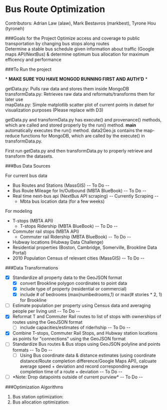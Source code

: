 Bus Route Optimization
=======================

Contributors: Adrian Law (alaw), Mark Bestavros (markbest),  Tyrone Hou (tyroneh)

###Goals for the Project
Optimize access and coverage to public transportation by changing bus stops along routes  
Determine a stable bus schedule given information about traffic (Google maps API/NextBus) & determine optimum bus allocation for maximum efficency and performance  

###To Run the project

\* **MAKE SURE YOU HAVE MONGOD RUNNING FIRST AND AUTH'D** \*

getData.py: Pulls raw data and stores them inside MongoDB  
transformData.py: Retrieves raw data and reformats/transforms them for later use  
mapData.py: Simple matplotlib scatter plot of current points in datset for visualization purposes (Please replace with D3)  

getData.py and transformData.py has execute() and provenance() methods, which are called and stored properly by the run() method. __main__ automatically executes the run() method. data2Geo.js contains the map-reduce functions for MongoDB, which are called by the execute() in transformData.py.  
  
First run getData.py and then transformData.py to properly retrieve and transform the datasets.  
  
###Bus Data Sources 
  
For current bus data
*	Bus Routes and Stations (MassGIS) -- To Do --
*	Bus Route Mileage for In/Outbound (MBTA BlueBook) -- To Do --
*	Real time next-bus api (NextBus API scraping) -- Currently Scraping --
	*	Mbta bus location data (for a few weeks)
  
For modeling 
*	T-stops (MBTA API) 
	*	T-stops Ridership (MBTA BlueBook) -- To Do --
*	Commuter rail stops (MBTA API)
	*	Commuter rail Ridership (MBTA BlueBook) -- To Do --
*	Hubway locations (Hubway Data Challenge)
*	Residential properties (Boston, Cambridge, Somerville, Brookline Data Portal)
*	2010 Population Census of relevant cities (MassGIS) -- To Do --
  
###Data Transformations
  
- [x] Standardize all property data to the GeoJSON format
	- [x] convert Brookline polygon coordinates to point data
	- [x] include type of property (residential or commercial)
	- [x] include # of bedrooms (max(numbedrooms,1) or max(# stories * 2, 1) for Brookline
- [ ] Estimate population per property using Census data and averaging people per living unit -- To Do --
- [x] Reformat T and Commuter Rail routes to list of stops with ownerships of routes using the GeoJSON format
	- [ ] include capacities/estimates of riderhship -- To Do --
- [x] Combine T-stops, Commuter Rail Stops, and Hubway station locations as points for "connections" using the GeoJSON format
- [ ] Standardize Bus routes & Bus stops using GeoJSON polyline and points formats -- To Do --
 	- [ ] Using Bus coordinate data & distance estimates (using coordinate distance/Route completion difference/Google Maps API), calcuate average speed + deviation and record corresponding average completion time of a route + deviation -- To Do --
- [ ] \*Note: Drop datapoints outside of current purview\* -- To Do --
  
###Optimization Algorithms  
  
1. Bus station optimization:
2. Bus allocation optimization:
  





